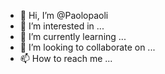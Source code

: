 - 👋 Hi, I’m @Paolopaoli
- 👀 I’m interested in ...
- 🌱 I’m currently learning ...
- 💞️ I’m looking to collaborate on ...
- 📫 How to reach me ...

<!---
Paolopaoli/Paolopaoli is a ✨ special ✨ repository because its `README.md` (this file) appears on your GitHub profile.
You can click the Preview link to take a look at your changes.
--->
